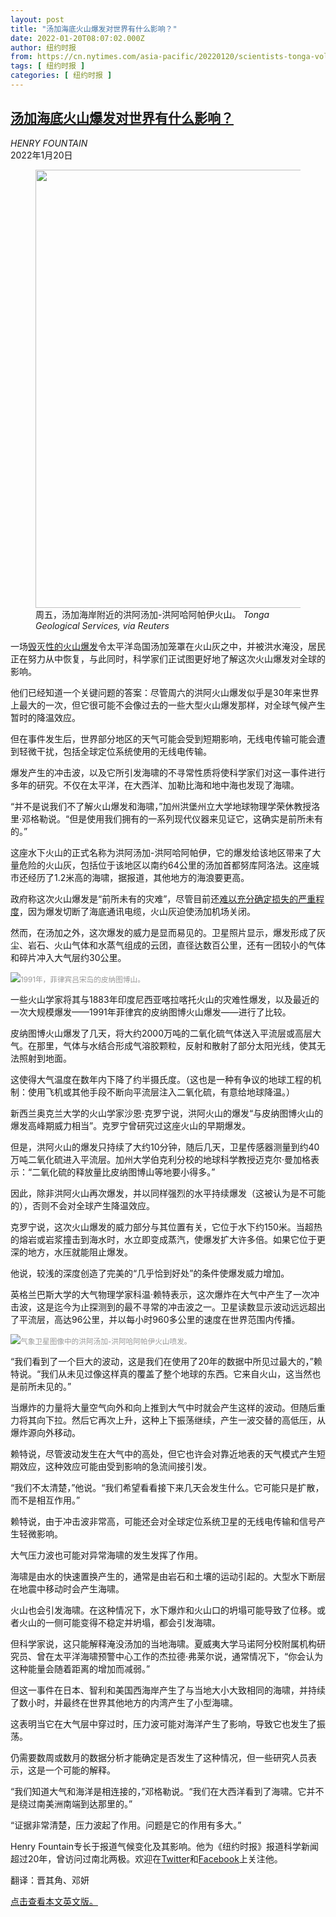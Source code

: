 ```yaml
---
layout: post
title: "汤加海底火山爆发对世界有什么影响？"
date: 2022-01-20T08:07:02.000Z
author: 纽约时报
from: https://cn.nytimes.com/asia-pacific/20220120/scientists-tonga-volcano-eruption-effects/
tags: [ 纽约时报 ]
categories: [ 纽约时报 ]
---
```

<!--1642666022000-->
[汤加海底火山爆发对世界有什么影响？](https://cn.nytimes.com/asia-pacific/20220120/scientists-tonga-volcano-eruption-effects/)
------

<div>
<address>HENRY FOUNTAIN</address><time pudate="2022-01-20 03:44:24" datetime="2022-01-20 03:44:24">2022年1月20日</time><figure><img src="https://images.weserv.nl/?url=static01.nyt.com/images/2022/01/19/climate/19cli-volcano1/19cli-volcano1-master1050.jpg" width="1050" height="701"><figcaption>周五，汤加海岸附近的洪阿汤加-洪阿哈阿帕伊火山。 <cite>Tonga Geological Services, via Reuters</cite></figcaption></figure><section><p>一场<a href="https://www.nytimes.com/2022/01/16/world/asia/tonga-tsunami-peru.html">毁灭性的火山爆发</a>令太平洋岛国汤加笼罩在火山灰之中，并被洪水淹没，居民正在努力从中恢复，与此同时，科学家们正试图更好地了解这次火山爆发对全球的影响。</p><p>他们已经知道一个关键问题的答案：尽管周六的洪阿火山爆发似乎是30年来世界上最大的一次，但它很可能不会像过去的一些大型火山爆发那样，对全球气候产生暂时的降温效应。</p><p>但在事件发生后，世界部分地区的天气可能会受到短期影响，无线电传输可能会遭到轻微干扰，包括全球定位系统使用的无线电传输。</p><p>爆发产生的冲击波，以及它所引发海啸的不寻常性质将使科学家们对这一事件进行多年的研究。不仅在太平洋，在大西洋、加勒比海和地中海也发现了海啸。</p><p>“并不是说我们不了解火山爆发和海啸，”加州洪堡州立大学地球物理学荣休教授洛里·邓格勒说。“但是使用我们拥有的一系列现代仪器来见证它，这确实是前所未有的。”</p><p>这座水下火山的正式名称为洪阿汤加-洪阿哈阿帕伊，它的爆发给该地区带来了大量危险的火山灰，包括位于该地区以南约64公里的汤加首都努库阿洛法。这座城市还经历了1.2米高的海啸，据报道，其他地方的海浪要更高。</p><p>政府称这次火山爆发是“前所未有的灾难”，尽管目前还<a href="https://www.nytimes.com/interactive/2022/01/18/world/australia/tonga-map.html">难以充分确定损失的严重程度</a>，因为爆发切断了海底通讯电缆，火山灰迫使汤加机场关闭。</p><p>然而，在汤加之外，这次爆发的威力是显而易见的。卫星照片显示，爆发形成了灰尘、岩石、火山气体和水蒸气组成的云团，直径达数百公里，还有一团较小的气体和碎片冲入大气层约30公里。</p><p><img src="https://images.weserv.nl/?url=static01.nyt.com/images/2022/01/19/climate/19cli-volcano2/19cli-volcano2-master1050.jpg"><small style="color: #999;">1991年，菲律宾吕宋岛的皮纳图博山。</small></p><p>一些火山学家将其与1883年印度尼西亚喀拉喀托火山的灾难性爆发，以及最近的一次大规模爆发——1991年菲律宾的皮纳图博火山爆发——进行了比较。</p><p>皮纳图博火山爆发了几天，将大约2000万吨的二氧化硫气体送入平流层或高层大气。在那里，气体与水结合形成气溶胶颗粒，反射和散射了部分太阳光线，使其无法照射到地面。</p><p>这使得大气温度在数年内下降了约半摄氏度。（这也是一种有争议的地球工程的机制：使用飞机或其他手段不断向平流层注入二氧化硫，有意给地球降温。）</p><p>新西兰奥克兰大学的火山学家沙恩·克罗宁说，洪阿火山的爆发“与皮纳图博火山的爆发高峰期威力相当”。克罗宁曾研究过这座火山的早期爆发。</p><p>但是，洪阿火山的爆发只持续了大约10分钟，随后几天，卫星传感器测量到约40万吨二氧化硫进入平流层。加州大学伯克利分校的地球科学教授迈克尔·曼加格表示：“二氧化硫的释放量比皮纳图博山等地要小得多。”</p><p>因此，除非洪阿火山再次爆发，并以同样强烈的水平持续爆发（这被认为是不可能的），否则不会对全球产生降温效应。</p><p>克罗宁说，这次火山爆发的威力部分与其位置有关，它位于水下约150米。当超热的熔岩或岩浆撞击到海水时，水立即变成蒸汽，使爆发扩大许多倍。如果它位于更深的地方，水压就能阻止爆发。</p><p>他说，较浅的深度创造了完美的“几乎恰到好处”的条件使爆发威力增加。</p><p>英格兰巴斯大学的大气物理学家科温·赖特表示，这次爆炸在大气中产生了一次冲击波，这是迄今为止探测到的最不寻常的冲击波之一。卫星读数显示波动远远超出了平流层，高达96公里，并以每小时960多公里的速度在世界范围内传播。</p><p><img src="https://images.weserv.nl/?url=static01.nyt.com/images/2022/01/19/climate/19cli-volcano3/19cli-volcano3-jumbo.jpg"><small style="color: #999;">气象卫星图像中的洪阿汤加-洪阿哈阿帕伊火山喷发。</small></p><p>“我们看到了一个巨大的波动，这是我们在使用了20年的数据中所见过最大的，”赖特说。“我们从未见过像这样真的覆盖了整个地球的东西。它来自火山，这当然也是前所未见的。”</p><p>当爆炸的力量将大量空气向外和向上推到大气中时就会产生这样的波动。但随后重力将其向下拉。然后它再次上升，这种上下振荡继续，产生一波交替的高低压，从爆炸源向外移动。</p><p>赖特说，尽管波动发生在大气中的高处，但它也许会对靠近地表的天气模式产生短期效应，这种效应可能由受到影响的急流间接引发。</p><p>“我们不太清楚，”他说。“我们希望看看接下来几天会发生什么。它可能只是扩散，而不是相互作用。”</p><p>赖特说，由于冲击波非常高，可能还会对全球定位系统卫星的无线电传输和信号产生轻微影响。</p><p>大气压力波也可能对异常海啸的发生发挥了作用。</p><p>海啸是由水的快速置换产生的，通常是由岩石和土壤的运动引起的。大型水下断层在地震中移动时会产生海啸。</p><p>火山也会引发海啸。在这种情况下，水下爆炸和火山口的坍塌可能导致了位移。或者火山的一侧可能变得不稳定并坍塌，都会引发海啸。</p><p>但科学家说，这只能解释淹没汤加的当地海啸。夏威夷大学马诺阿分校附属机构研究员、曾在太平洋海啸预警中心工作的杰拉德·弗莱尔说，通常情况下，“你会认为这种能量会随着距离的增加而减弱。”</p><p>但这一事件在日本、智利和美国西海岸产生了与当地大小大致相同的海啸，并持续了数小时，并最终在世界其他地方的内湾产生了小型海啸。</p><p>这表明当它在大气层中穿过时，压力波可能对海洋产生了影响，导致它也发生了振荡。</p><p>仍需要数周或数月的数据分析才能确定是否发生了这种情况，但一些研究人员表示，这是一个可能的解释。</p><p>“我们知道大气和海洋是相连接的，”邓格勒说。“我们在大西洋看到了海啸。它并不是绕过南美洲南端到达那里的。”</p><p>“证据非常清楚，压力波起了作用。问题是它的作用有多大。”</p></section><footer><p>Henry Fountain专长于报道气候变化及其影响。他为《纽约时报》报道科学新闻超过20年，曾访问过南北两极。欢迎在<a rel="nofollow" target="_blank" href="https://twitter.com/henryfountain">Twitter</a>和<a rel="nofollow" target="_blank" href="https://www.facebook.com/henryfountain">Facebook</a>上关注他。</p><p>翻译：晋其角、邓妍</p><p><a rel="nofollow" target="_blank" href="https://www.nytimes.com/2022/01/19/climate/scientists-tonga-volcano-eruption-effects.html">点击查看本文英文版。</a></p></footer>
</div>
